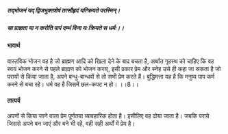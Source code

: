 ##### तद्भोजनं यद् द्विजभुक्तशेषं तत्सौहृदं यत्क्रियते परस्मिन्।
##### सा प्राज्ञता या न करोति पापं दम्भं विना यः क्रियते स धर्मः।।  

#### भावार्थ

वास्तविक भोजन वह है जो ब्राह्मण आदि को खिला देने के बाद बचता है, अर्थात गृहस्थ को चाहिए कि वह स्वयं भोजन करने से पहले ब्राह्मण को भोजन कराए, इसी प्रकार प्रेम और स्नेह उसे ही कहा जा सकता है जो परायों से किया जाता है, अपने बन्धु-बान्धवों से तो सभी प्रेम करते हैं। बुद्धिमत्ता यह है कि मनुष्य पाप कर्म करने से बचा रहे। धर्म वह है जिसमें छल-कपट न हो। ।।8।।

#### तात्पर्य

अपनों से किया जाने वाला प्रेम पूर्णतया व्यावहारिक होता है। इसीलिए वह ढोया जाता है। जबकि पराये जिससे अपने बन जाएं और बने भी रहें, वही सही अर्थों में प्रेम है।